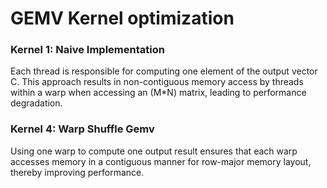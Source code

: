 # GEMV Kernel optimization

### Kernel 1: Naive Implementation
Each thread is responsible for computing one element of the output vector C.
This approach results in non-contiguous memory access by threads within a warp when accessing an (M*N) matrix, leading to performance degradation.

### Kernel 4: Warp Shuffle Gemv
Using one warp to compute one output result ensures that each warp accesses memory in a contiguous manner for row-major memory layout, thereby improving performance.



